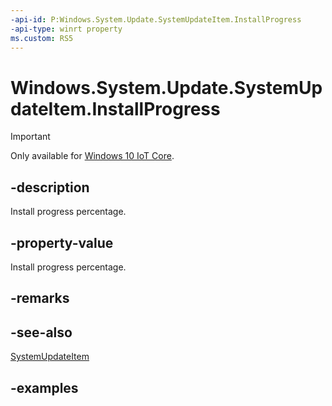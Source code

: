 ```yaml
---
-api-id: P:Windows.System.Update.SystemUpdateItem.InstallProgress
-api-type: winrt property
ms.custom: RS5
---
```


<!-- Property syntax.
public double InstallProgress { get; }
-->

# Windows.System.Update.SystemUpdateItem.InstallProgress

> [!IMPORTANT]
> Only available for [Windows 10 IoT Core](https://learn.microsoft.com/windows/iot-core/windows-iot-core). 

## -description
Install progress percentage.

## -property-value
Install progress percentage.

## -remarks

## -see-also
[SystemUpdateItem](systemupdateitem.md)

## -examples

